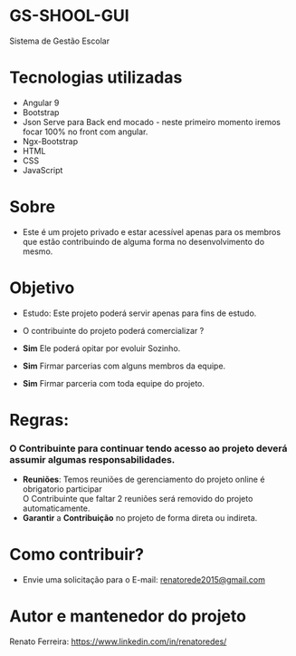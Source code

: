 # GS-SHOOL-GUI

Sistema de Gestão Escolar

# Tecnologias utilizadas

* Angular 9
* Bootstrap
* Json Serve para Back end mocado - neste primeiro momento iremos focar 100% no front com angular.
* Ngx-Bootstrap
* HTML
* CSS
* JavaScript

# Sobre
* Este é um projeto privado e estar acessível apenas para os membros que estão contribuindo de alguma forma no desenvolvimento do mesmo.

# Objetivo

* Estudo: Este projeto poderá servir apenas para fins de estudo.

* O contribuinte do projeto poderá comercializar ?

* **Sim** Ele poderá opitar por evoluir Sozinho.
* **Sim** Firmar parcerias com alguns membros da equipe.
* **Sim** Firmar parceria com toda equipe do projeto.

# Regras:
### O Contribuinte para continuar tendo acesso ao projeto deverá assumir algumas responsabilidades.
* **Reuniões**: Temos reuniões de gerenciamento do projeto online é obrigatorio participar <br />
 O Contribuinte que faltar 2 reuniões será removido do projeto automaticamente.
* **Garantir** a **Contribuição** no projeto de forma direta ou indireta.

# Como contribuir?
* Envie uma solicitação para o E-mail: renatorede2015@gmail.com

# Autor e mantenedor do projeto
Renato Ferreira: https://www.linkedin.com/in/renatoredes/
 


